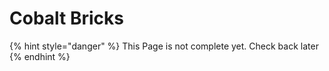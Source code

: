 # Cobalt Bricks

{% hint style="danger" %}
This Page is not complete yet. Check back later
{% endhint %}

